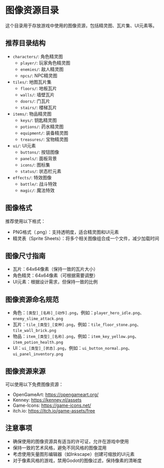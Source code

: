 # 图像资源目录

这个目录用于存放游戏中使用的图像资源，包括精灵图、瓦片集、UI元素等。

## 推荐目录结构

- `characters/`: 角色精灵图
  - `player/`: 玩家角色精灵图
  - `enemies/`: 敌人精灵图
  - `npcs/`: NPC精灵图
- `tiles/`: 地图瓦片集
  - `floors/`: 地板瓦片
  - `walls/`: 墙壁瓦片
  - `doors/`: 门瓦片
  - `stairs/`: 楼梯瓦片
- `items/`: 物品精灵图
  - `keys/`: 钥匙精灵图
  - `potions/`: 药水精灵图
  - `equipment/`: 装备精灵图
  - `treasures/`: 宝物精灵图
- `ui/`: UI元素
  - `buttons/`: 按钮图像
  - `panels/`: 面板背景
  - `icons/`: 图标集
  - `status/`: 状态栏元素
- `effects/`: 特效图像
  - `battle/`: 战斗特效
  - `magic/`: 魔法特效

## 图像格式

推荐使用以下格式：

- PNG格式（.png）：支持透明度，适合精灵图和UI元素
- 精灵表（Sprite Sheets）：将多个相关图像组合成一个文件，减少加载时间

## 图像尺寸指南

- 瓦片：64x64像素（保持一致的瓦片大小）
- 角色精灵：64x64像素（可根据需要调整）
- UI元素：根据设计需求，但保持一致的比例

## 图像资源命名规范

- 角色：`[类型]_[名称]_[动作].png`，例如：`player_hero_idle.png`、`enemy_slime_attack.png`
- 瓦片：`tile_[类型]_[变种].png`，例如：`tile_floor_stone.png`、`tile_wall_brick.png`
- 物品：`item_[类型]_[名称].png`，例如：`item_key_yellow.png`、`item_potion_health.png`
- UI：`ui_[类型]_[状态].png`，例如：`ui_button_normal.png`、`ui_panel_inventory.png`

## 图像资源来源

可以使用以下免费图像资源：

- OpenGameArt: https://opengameart.org/
- Kenney: https://kenney.nl/assets
- Game-Icons: https://game-icons.net/
- itch.io: https://itch.io/game-assets/free

## 注意事项

- 确保使用的图像资源具有适当的许可证，允许在游戏中使用
- 保持一致的艺术风格，避免不同风格的图像混用
- 考虑使用矢量图形编辑器（如Inkscape）创建可缩放的UI元素
- 对于像素风格的游戏，禁用Godot的图像过滤，保持像素的清晰度